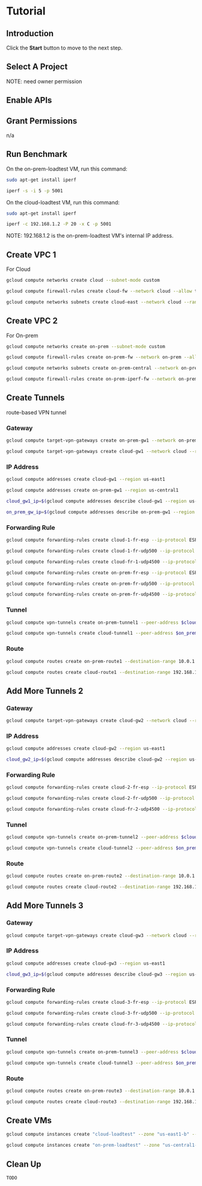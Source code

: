 # Tutorial

<walkthrough-watcher-constant key="custom-var" value="none"></walkthrough-watcher-constant>

## Introduction

<walkthrough-tutorial-duration duration="30"></walkthrough-tutorial-duration>

Click the **Start** button to move to the next step.

## Select A Project

<walkthrough-project-setup></walkthrough-project-setup>

<walkthrough-footnote>NOTE: need owner permission</walkthrough-footnote>

## Enable APIs

<walkthrough-enable-apis apis="compute.googleapis.com"></walkthrough-enable-apis>

## Grant Permissions

n/a

## Run Benchmark

On the on-prem-loadtest VM, run this command:

```bash
sudo apt-get install iperf
```

```bash
iperf -s -i 5 -p 5001
```

On the cloud-loadtest VM, run this command:

```bash
sudo apt-get install iperf
```

```bash
iperf -c 192.168.1.2 -P 20 -x C -p 5001
```

<walkthrough-footnote>NOTE: 192.168.1.2 is the on-prem-loadtest VM's internal IP address.</walkthrough-footnote>

## Create VPC 1

For Cloud

```bash
gcloud compute networks create cloud --subnet-mode custom
```

```bash
gcloud compute firewall-rules create cloud-fw --network cloud --allow tcp:22,icmp
```

```bash
gcloud compute networks subnets create cloud-east --network cloud --range 10.0.1.0/24 --region us-east1
```

## Create VPC 2

For On-prem

```bash
gcloud compute networks create on-prem --subnet-mode custom
```

```bash
gcloud compute firewall-rules create on-prem-fw --network on-prem --allow tcp:22,icmp
```

```bash
gcloud compute networks subnets create on-prem-central --network on-prem --range 192.168.1.0/24 --region us-central1
```

```bash
gcloud compute firewall-rules create on-prem-iperf-fw --network on-prem --allow tcp:5001
```

## Create Tunnels

route-based VPN tunnel

### Gateway

```bash
gcloud compute target-vpn-gateways create on-prem-gw1 --network on-prem --region us-central1
```

```bash
gcloud compute target-vpn-gateways create cloud-gw1 --network cloud --region us-east1
```

### IP Address

```bash
gcloud compute addresses create cloud-gw1 --region us-east1
```

```bash
gcloud compute addresses create on-prem-gw1 --region us-central1
```

```bash
cloud_gw1_ip=$(gcloud compute addresses describe cloud-gw1 --region us-east1 --format='value(address)')
```

```bash
on_prem_gw_ip=$(gcloud compute addresses describe on-prem-gw1 --region us-central1 --format='value(address)')
```

### Forwarding Rule

```bash
gcloud compute forwarding-rules create cloud-1-fr-esp --ip-protocol ESP --address $cloud_gw1_ip --target-vpn-gateway cloud-gw1 --region us-east1
```

```bash
gcloud compute forwarding-rules create cloud-1-fr-udp500 --ip-protocol UDP --ports 500 --address $cloud_gw1_ip --target-vpn-gateway cloud-gw1 --region us-east1
```

```bash
gcloud compute forwarding-rules create cloud-fr-1-udp4500 --ip-protocol UDP --ports 4500 --address $cloud_gw1_ip --target-vpn-gateway cloud-gw1 --region us-east1
```

```bash
gcloud compute forwarding-rules create on-prem-fr-esp --ip-protocol ESP --address $on_prem_gw_ip --target-vpn-gateway on-prem-gw1 --region us-central1
```

```bash
gcloud compute forwarding-rules create on-prem-fr-udp500 --ip-protocol UDP --ports 500 --address $on_prem_gw_ip --target-vpn-gateway on-prem-gw1 --region us-central1
```

```bash
gcloud compute forwarding-rules create on-prem-fr-udp4500 --ip-protocol UDP --ports 4500 --address $on_prem_gw_ip --target-vpn-gateway on-prem-gw1 --region us-central1
```

### Tunnel

```bash
gcloud compute vpn-tunnels create on-prem-tunnel1 --peer-address $cloud_gw1_ip --target-vpn-gateway on-prem-gw1 --ike-version 2 --local-traffic-selector 0.0.0.0/0 --remote-traffic-selector 0.0.0.0/0 --shared-secret=sharedsecret --region us-central1
```

```bash
gcloud compute vpn-tunnels create cloud-tunnel1 --peer-address $on_prem_gw_ip --target-vpn-gateway cloud-gw1 --ike-version 2 --local-traffic-selector 0.0.0.0/0 --remote-traffic-selector 0.0.0.0/0 --shared-secret=sharedsecret --region us-east1
```

### Route

```bash
gcloud compute routes create on-prem-route1 --destination-range 10.0.1.0/24 --network on-prem --next-hop-vpn-tunnel on-prem-tunnel1 --next-hop-vpn-tunnel-region us-central1
```

```bash
gcloud compute routes create cloud-route1 --destination-range 192.168.1.0/24 --network cloud --next-hop-vpn-tunnel cloud-tunnel1 --next-hop-vpn-tunnel-region us-east1
```

## Add More Tunnels 2

### Gateway

```bash
gcloud compute target-vpn-gateways create cloud-gw2 --network cloud --region us-east1
```

### IP Address

```bash
gcloud compute addresses create cloud-gw2 --region us-east1
```

```bash
cloud_gw2_ip=$(gcloud compute addresses describe cloud-gw2 --region us-east1 --format='value(address)')
```

### Forwarding Rule

```bash
gcloud compute forwarding-rules create cloud-2-fr-esp --ip-protocol ESP --address $cloud_gw2_ip --target-vpn-gateway cloud-gw2 --region us-east1
```

```bash
gcloud compute forwarding-rules create cloud-2-fr-udp500 --ip-protocol UDP --ports 500 --address $cloud_gw2_ip --target-vpn-gateway cloud-gw2 --region us-east1
```

```bash
gcloud compute forwarding-rules create cloud-fr-2-udp4500 --ip-protocol UDP --ports 4500 --address $cloud_gw2_ip --target-vpn-gateway cloud-gw2 --region us-east1
```

### Tunnel

```bash
gcloud compute vpn-tunnels create on-prem-tunnel2 --peer-address $cloud_gw2_ip --target-vpn-gateway on-prem-gw1 --ike-version 2 --local-traffic-selector 0.0.0.0/0 --remote-traffic-selector 0.0.0.0/0 --shared-secret=sharedsecret2 --region us-central1
```

```bash
gcloud compute vpn-tunnels create cloud-tunnel2 --peer-address $on_prem_gw_ip --target-vpn-gateway cloud-gw2 --ike-version 2 --local-traffic-selector 0.0.0.0/0 --remote-traffic-selector 0.0.0.0/0 --shared-secret=sharedsecret2 --region us-east1
```

### Route

```bash
gcloud compute routes create on-prem-route2 --destination-range 10.0.1.0/24 --network on-prem --next-hop-vpn-tunnel on-prem-tunnel2 --next-hop-vpn-tunnel-region us-central1
```

```bash
gcloud compute routes create cloud-route2 --destination-range 192.168.1.0/24 --network cloud --next-hop-vpn-tunnel cloud-tunnel2 --next-hop-vpn-tunnel-region us-east1
```

## Add More Tunnels 3

### Gateway

```bash
gcloud compute target-vpn-gateways create cloud-gw3 --network cloud --region us-east1
```

### IP Address

```bash
gcloud compute addresses create cloud-gw3 --region us-east1
```

```bash
cloud_gw3_ip=$(gcloud compute addresses describe cloud-gw3 --region us-east1 --format='value(address)')
```

### Forwarding Rule

```bash
gcloud compute forwarding-rules create cloud-3-fr-esp --ip-protocol ESP --address $cloud_gw3_ip --target-vpn-gateway cloud-gw3 --region us-east1
```

```bash
gcloud compute forwarding-rules create cloud-3-fr-udp500 --ip-protocol UDP --ports 500 --address $cloud_gw3_ip --target-vpn-gateway cloud-gw3 --region us-east1
```

```bash
gcloud compute forwarding-rules create cloud-fr-3-udp4500 --ip-protocol UDP --ports 4500 --address $cloud_gw3_ip --target-vpn-gateway cloud-gw3 --region us-east1
```

### Tunnel

```bash
gcloud compute vpn-tunnels create on-prem-tunnel3 --peer-address $cloud_gw3_ip --target-vpn-gateway on-prem-gw1 --ike-version 2 --local-traffic-selector 0.0.0.0/0 --remote-traffic-selector 0.0.0.0/0 --shared-secret=sharedsecret3 --region us-central1
```

```bash
gcloud compute vpn-tunnels create cloud-tunnel3 --peer-address $on_prem_gw_ip --target-vpn-gateway cloud-gw3 --ike-version 2 --local-traffic-selector 0.0.0.0/0 --remote-traffic-selector 0.0.0.0/0 --shared-secret=sharedsecret3 --region us-east1
```

### Route

```bash
gcloud compute routes create on-prem-route3 --destination-range 10.0.1.0/24 --network on-prem --next-hop-vpn-tunnel on-prem-tunnel3 --next-hop-vpn-tunnel-region us-central1
```

```bash
gcloud compute routes create cloud-route3 --destination-range 192.168.1.0/24 --network cloud --next-hop-vpn-tunnel cloud-tunnel3 --next-hop-vpn-tunnel-region us-east1
```

## Create VMs

```bash
gcloud compute instances create "cloud-loadtest" --zone "us-east1-b" --machine-type "n1-standard-4" --subnet "cloud-east" --image-family "debian-9" --image-project "debian-cloud" --boot-disk-size "10" --boot-disk-type "pd-standard" --boot-disk-device-name "cloud-loadtest"
```

```bash
gcloud compute instances create "on-prem-loadtest" --zone "us-central1-a" --machine-type "n1-standard-4" --subnet "on-prem-central" --image-family "debian-9" --image-project "debian-cloud" --boot-disk-size "10" --boot-disk-type "pd-standard" --boot-disk-device-name "on-prem-loadtest"
```

## Clean Up

```bash
TODO
```
